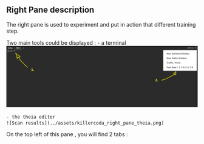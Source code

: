 ## Right Pane description

The right pane is used to experiment and put in action that different training step.

Two main tools could be displayed :
    - a terminal  
    ![Scan results](../assets/killercoda_right_pane_editor.png)

    - the theia editor  
    ![Scan results](../assets/killercoda_right_pane_theia.png)

On the top left of this pane , you will find 2 tabs : 